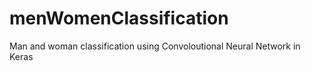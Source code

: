 # menWomenClassification
Man and woman classification using Convoloutional Neural Network in Keras  
